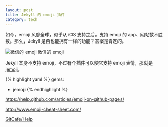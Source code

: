 ```yaml
---
layout: post
title: Jekyll 的 emoji 插件
category: tech
---
```

如今，emoji 风靡全球，似乎从 iOS 支持之后，支持 emoji 的 app、网站数不胜数。那么，Jekyll 是否也能拥有一样的功能？答案是肯定的。

![微信的 emoji]({{site.IMG_PATH}}/jemoji-01.png)
微信的 emoji

Jekyll 本身不支持 emoji，不过有个插件可以使它支持 emoji 表情，那就是 [jemoji](https://github.com/jekyll/jemoji)。

{% highlight yaml %}
gems:
  - jemoji
{% endhighlight %}

https://help.github.com/articles/emoji-on-github-pages/


http://www.emoji-cheat-sheet.com/

[GitCafe/Help](https://gitcafe.com/GitCafe/Help/wiki/Pages-%E7%9B%B8%E5%85%B3%E5%B8%AE%E5%8A%A9)
